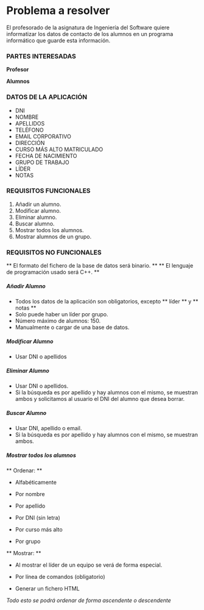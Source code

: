 # Problema a resolver

El profesorado de la asignatura de Ingeniería del Software quiere informatizar los datos de contacto de los alumnos en un programa informático que guarde esta información.

### PARTES INTERESADAS

**Profesor**

**Alumnos**


### DATOS DE LA APLICACIÓN

* DNI
* NOMBRE
* APELLIDOS
* TELÉFONO
* EMAIL CORPORATIVO
* DIRECCIÓN
* CURSO MÁS ALTO MATRICULADO
* FECHA DE NACIMIENTO
* GRUPO DE TRABAJO
* LÍDER
* NOTAS

### REQUISITOS FUNCIONALES

1. Añadir un alumno.
2. Modificar alumno.
3. Eliminar alumno.
4. Buscar alumno.
5. Mostrar todos los alumnos.
6. Mostrar alumnos de un grupo.


### REQUISITOS NO FUNCIONALES

** El formato del fichero de la base de datos será binario. **
** El lenguaje de programación usado será C++. **

##### Añadir Alumno
* Todos los datos de la aplicación son obligatorios, excepto ** líder ** y ** notas **
* Solo puede haber un líder por grupo.
* Número máximo de alumnos: 150.
* Manualmente o cargar de una base de datos.

##### Modificar Alumno
* Usar DNI o apellidos

##### Eliminar Alumno
* Usar DNI o apellidos.
* Si la búsqueda es por apellido y hay alumnos con el mismo, se muestran ambos y solicitamos al usuario el DNI del alumno que desea borrar.

##### Buscar Alumno
* Usar DNI, apellido o email.
* Si la búsqueda es por apellido y hay alumnos con el mismo, se muestran ambos.

##### Mostrar todos los alumnos

** Ordenar: **

* Alfabéticamente
 * Por nombre
 * Por apellido

* Por DNI (sin letra)

* Por curso más alto

* Por grupo

** Mostrar: **

* Al mostrar el líder de un equipo se verá de forma especial.

* Por línea de comandos (obligatorio)

* Generar un fichero HTML

*Todo esto se podrá ordenar de forma ascendente o descendente*


